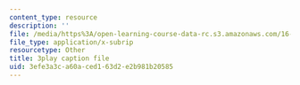 ```yaml
---
content_type: resource
description: ''
file: /media/https%3A/open-learning-course-data-rc.s3.amazonaws.com/16-842-fundamentals-of-systems-engineering-fall-2015/3efe3a3ca60aced163d2e2b981b20585_MOdNzHR_tck.srt
file_type: application/x-subrip
resourcetype: Other
title: 3play caption file
uid: 3efe3a3c-a60a-ced1-63d2-e2b981b20585
---
```

